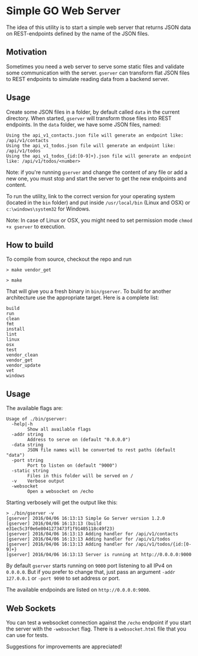 Simple GO Web Server
====================

The idea of this utility is to start a simple web server that returns JSON data on REST-endpoints defined by the name of the JSON files.

Motivation
-------------
Sometimes you need a web server to serve some static files and validate some communication with the server. `gserver` can transform flat JSON files to REST endpoints to simulate reading data from a backend server.

Usage
-------
Create some JSON files in a folder, by default called `data` in the current directory. When started, `gserver` will transform those files into REST endpoints. In the `data` folder, we have some JSON files, named:

```
Using the api_v1_contacts.json file will generate an endpoint like: /api/v1/contacts
Using the api_v1_todos.json file will generate an endpoint like: /api/v1/todos
Using the api_v1_todos_{id:[0-9]+}.json file will generate an endpoint like: /api/v1/todos/<number>
```

Note: if you're running `gserver` and change the content of any file or add a new one, you must stop and start the server to get the new endpoints and content.

To run the utility, link to the correct version for your operating system (located in the `bin` folder) and put inside `/usr/local/bin` (Linux and OSX) or `c:\windows\system32` for Windows.

Note: In case of Linux or OSX, you might need to set permission mode `chmod +x gserver` to execution.

How to build
------------
To compile from source, checkout the repo and run
```
> make vendor_get

> make
```

That will give you a fresh binary in `bin/gserver`. To build for another architecture use the appropriate target. Here is a complete list:
```
build 
run 
clean 
fmt 
install 
lint 
linux 
osx 
test 
vendor_clean 
vendor_get 
vendor_update 
vet 
windows
```

Usage
-----
The available flags are:
```
Usage of ./bin/gserver:
  -help|-h
        Show all available flags
  -addr string
        Address to serve on (default "0.0.0.0")
  -data string
        JSON file names will be converted to rest paths (default "data")
  -port string
        Port to listen on (default "9000")
  -static string
        Files in this folder will be served on /
  -v    Verbose output
  -websocket
        Open a websocket on /echo
```
Starting verbosely will get the output like this:
```
> ./bin/gserver -v
[gserver] 2016/04/06 16:13:13 Simple Go Server version 1.2.0
[gserver] 2016/04/06 16:13:13 (build e31ec5c3f0e6e8041273473f1f91405118c49f23)
[gserver] 2016/04/06 16:13:13 Adding handler for /api/v1/contacts
[gserver] 2016/04/06 16:13:13 Adding handler for /api/v1/todos
[gserver] 2016/04/06 16:13:13 Adding handler for /api/v1/todos/{id:[0-9]+}
[gserver] 2016/04/06 16:13:13 Server is running at http://0.0.0.0:9000
```

By default `gserver` starts running on `9000` port listening to all IPv4 on `0.0.0.0`. But if you prefer to change that, just pass an argument `-addr 127.0.0.1` or `-port 9090` to set address or port.

The available endpoinds are listed on `http://0.0.0.0:9000`.

Web Sockets
-----------
You can test a websocket connection against the `/echo` endpoint if you start the server with the `-websocket` flag. There is a `websocket.html` file that you can use for tests.

Suggestions for improvements are appreciated!
